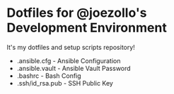 # Dotfiles for @joezollo's Development Environment

It's my dotfiles and setup scripts repository!

* .ansible.cfg - Ansible Configuration
* .ansible.vault - Ansible Vault Password
* .bashrc - Bash Config
* .ssh/id_rsa.pub - SSH Public Key